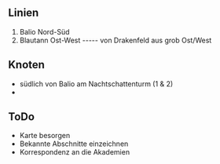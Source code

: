 ## Linien
1. Balio Nord-Süd
2. Blautann Ost-West ----- von Drakenfeld aus grob Ost/West
## Knoten
* südlich von Balio am Nachtschattenturm (1 & 2)
* 
## ToDo
+ Karte besorgen
+ Bekannte Abschnitte einzeichnen
+ Korrespondenz an die Akademien